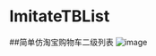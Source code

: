 # ImitateTBList
##简单仿淘宝购物车二级列表
![image](https://github.com/Glorylan/ImitateTBList/blob/master/ImitateTB.gif)
